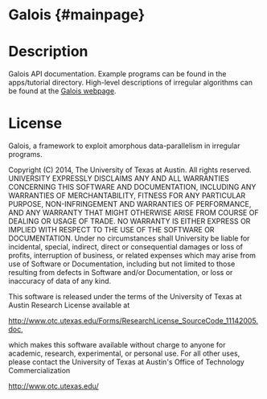 Galois  {#mainpage}
======

Description
===========
Galois API documentation. Example programs can be found in the apps/tutorial
directory. High-level descriptions of irregular algorithms can be found
at the <a href="http://iss.ices.utexas.edu/galois">Galois webpage</a>.

License
=======

Galois, a framework to exploit amorphous data-parallelism in irregular
programs.

Copyright (C) 2014, The University of Texas at Austin. All rights reserved.
UNIVERSITY EXPRESSLY DISCLAIMS ANY AND ALL WARRANTIES CONCERNING THIS SOFTWARE
AND DOCUMENTATION, INCLUDING ANY WARRANTIES OF MERCHANTABILITY, FITNESS FOR ANY
PARTICULAR PURPOSE, NON-INFRINGEMENT AND WARRANTIES OF PERFORMANCE, AND ANY
WARRANTY THAT MIGHT OTHERWISE ARISE FROM COURSE OF DEALING OR USAGE OF TRADE.
NO WARRANTY IS EITHER EXPRESS OR IMPLIED WITH RESPECT TO THE USE OF THE
SOFTWARE OR DOCUMENTATION. Under no circumstances shall University be liable
for incidental, special, indirect, direct or consequential damages or loss of
profits, interruption of business, or related expenses which may arise from use
of Software or Documentation, including but not limited to those resulting from
defects in Software and/or Documentation, or loss or inaccuracy of data of any
kind.

This software is released under the terms of the University of Texas at Austin
Research License available at

 <http://www.otc.utexas.edu/Forms/ResearchLicense_SourceCode_11142005.doc>,

which makes this software available without charge to anyone for academic,
research, experimental, or personal use. For all other uses, please contact the
University of Texas at Austin's Office of Technology Commercialization
 
 <http://www.otc.utexas.edu/>

